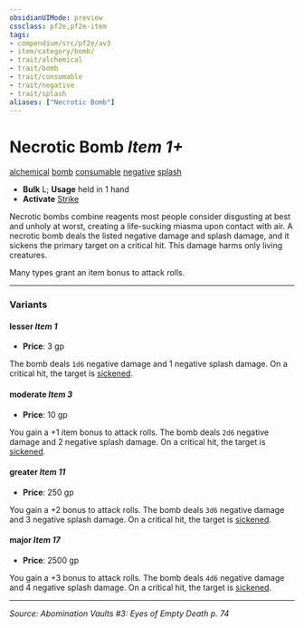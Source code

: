 ```yaml
---
obsidianUIMode: preview
cssclass: pf2e,pf2e-item
tags:
- compendium/src/pf2e/av3
- item/category/bomb/
- trait/alchemical
- trait/bomb
- trait/consumable
- trait/negative
- trait/splash
aliases: ["Necrotic Bomb"]
---
```

# Necrotic Bomb *Item 1+*  
[alchemical](alchemical.md "Alchemical Item Trait")  [bomb](bomb.md "Bomb Item Trait")  [consumable](consumable.md "Consumable Item Trait")  [negative](negative.md "Negative Energy & Element Trait")  [splash](splash.md "Splash Weapon Trait")  

- **Bulk** L; **Usage** held in 1 hand
- **Activate** [Strike](strike.md)

Necrotic bombs combine reagents most people consider disgusting at best and unholy at worst, creating a life-sucking miasma upon contact with air. A necrotic bomb deals the listed negative damage and splash damage, and it sickens the primary target on a critical hit. This damage harms only living creatures.

Many types grant an item bonus to attack rolls.

---

### Variants

#### lesser *Item 1*

- **Price**: 3 gp

The bomb deals `1d6` negative damage and 1 negative splash damage. On a critical hit, the target is [sickened](conditions.md#Sickened).

#### moderate *Item 3*

- **Price**: 10 gp

You gain a +1 item bonus to attack rolls. The bomb deals `2d6` negative damage and 2 negative splash damage. On a critical hit, the target is [sickened](conditions.md#Sickened).

#### greater *Item 11*

- **Price**: 250 gp

You gain a +2 bonus to attack rolls. The bomb deals `3d6` negative damage and 3 negative splash damage. On a critical hit, the target is [sickened](conditions.md#Sickened).

#### major *Item 17*

- **Price**: 2500 gp

You gain a +3 bonus to attack rolls. The bomb deals `4d6` negative damage and 4 negative splash damage. On a critical hit, the target is [sickened](conditions.md#Sickened).

---
*Source: Abomination Vaults #3: Eyes of Empty Death p. 74*
